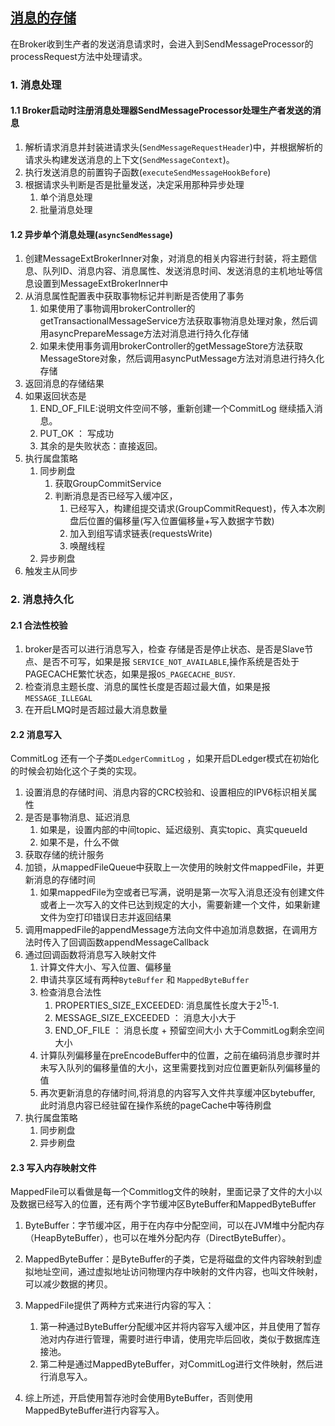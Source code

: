 ## [消息的存储](https://www.cnblogs.com/shanml/p/16428961.html)
在Broker收到生产者的发送消息请求时，会进入到SendMessageProcessor的processRequest方法中处理请求。

### 1. 消息处理
#### 1.1 Broker启动时注册消息处理器SendMessageProcessor处理生产者发送的消息
1. 解析请求消息并封装进请求头(`SendMessageRequestHeader`)中，并根据解析的请求头构建发送消息的上下文(`SendMessageContext`)。
2. 执行发送消息的前置钩子函数(`executeSendMessageHookBefore`)
3. 根据请求头判断是否是批量发送，决定采用那种异步处理
   1. 单个消息处理
   2. 批量消息处理

#### 1.2 异步单个消息处理(`asyncSendMessage`)
1. 创建MessageExtBrokerInner对象，对消息的相关内容进行封装，将主题信息、队列ID、消息内容、消息属性、发送消息时间、发送消息的主机地址等信息设置到MessageExtBrokerInner中
2. 从消息属性配置表中获取事物标记并判断是否使用了事务
   1. 如果使用了事物调用brokerController的getTransactionalMessageService方法获取事物消息处理对象，然后调用asyncPrepareMessage方法对消息进行持久化存储
   2. 如果未使用事务调用brokerController的getMessageStore方法获取MessageStore对象，然后调用asyncPutMessage方法对消息进行持久化存储
3. 返回消息的存储结果
4. 如果返回状态是
   1. END_OF_FILE:说明文件空间不够，重新创建一个CommitLog 继续插入消息。
   2. PUT_OK ： 写成功
   3. 其余的是失败状态：直接返回。
5. 执行属盘策略
   1. 同步刷盘
      1. 获取GroupCommitService
      2. 判断消息是否已经写入缓冲区，
         1. 已经写入，构建组提交请求(GroupCommitRequest)，传入本次刷盘后位置的偏移量(写入位置偏移量+写入数据字节数)
         2. 加入到组写请求链表(requestsWrite)
         3. 唤醒线程
   2. 异步刷盘
6. 触发主从同步

### 2. 消息持久化
#### 2.1 合法性校验
1. broker是否可以进行消息写入，检查 存储是否是停止状态、是否是Slave节点、是否不可写，如果是报 `SERVICE_NOT_AVAILABLE`,操作系统是否处于PAGECACHE繁忙状态，如果是报`OS_PAGECACHE_BUSY`.
2. 检查消息主题长度、消息的属性长度是否超过最大值，如果是报`MESSAGE_ILLEGAL`
3. 在开启LMQ时是否超过最大消息数量
#### 2.2 消息写入
CommitLog 还有一个子类`DLedgerCommitLog` ，如果开启DLedger模式在初始化的时候会初始化这个子类的实现。
1. 设置消息的存储时间、消息内容的CRC校验和、设置相应的IPV6标识相关属性
2. 是否是事物消息、延迟消息
   1. 如果是，设置内部的中间topic、延迟级别、真实topic、真实queueId
   2. 如果不是，什么不做
3. 获取存储的统计服务
4. 加锁，从mappedFileQueue中获取上一次使用的映射文件mappedFile，并更新消息的存储时间
   1. 如果mappedFile为空或者已写满，说明是第一次写入消息还没有创建文件或者上一次写入的文件已达到规定的大小，需要新建一个文件，如果新建文件为空打印错误日志并返回结果
5. 调用mappedFile的appendMessage方法向文件中追加消息数据，在调用方法时传入了回调函数appendMessageCallback
6. 通过回调函数将消息写入映射文件
   1. 计算文件大小、写入位置、偏移量
   2. 申请共享区域有两种`ByteBuffer` 和 `MappedByteBuffer` 
   3. 检查消息合法性
      1. PROPERTIES_SIZE_EXCEEDED: 消息属性长度大于2<sup>15</sup>-1.
      2. MESSAGE_SIZE_EXCEEDED ： 消息大小大于
      3. END_OF_FILE ： 消息长度 + 预留空间大小 大于CommitLog剩余空间大小
   4. 计算队列偏移量在preEncodeBuffer中的位置，之前在编码消息步骤时并未写入队列的偏移量值的大小，这里需要找到对应位置更新队列偏移量的值
   5. 再次更新消息的存储时间,将消息的内容写入文件共享缓冲区bytebuffer, 此时消息内容已经驻留在操作系统的pageCache中等待刷盘
7. 执行属盘策略
   1. 同步刷盘
   2. 异步刷盘

#### 2.3 写入内存映射文件
MappedFile可以看做是每一个Commitlog文件的映射，里面记录了文件的大小以及数据已经写入的位置，还有两个字节缓冲区ByteBuffer和MappedByteBuffer
1. ByteBuffer：字节缓冲区，用于在内存中分配空间，可以在JVM堆中分配内存（HeapByteBuffer），也可以在堆外分配内存（DirectByteBuffer）。
2. MappedByteBuffer：是ByteBuffer的子类，它是将磁盘的文件内容映射到虚拟地址空间，通过虚拟地址访问物理内存中映射的文件内容，也叫文件映射，可以减少数据的拷贝。

3. MappedFile提供了两种方式来进行内容的写入：
   1. 第一种通过ByteBuffer分配缓冲区并将内容写入缓冲区，并且使用了暂存池对内存进行管理，需要时进行申请，使用完毕后回收，类似于数据库连接池。
   2. 第二种是通过MappedByteBuffer，对CommitLog进行文件映射，然后进行消息写入。
4. 综上所述，开启使用暂存池时会使用ByteBuffer，否则使用MappedByteBuffer进行内容写入。
